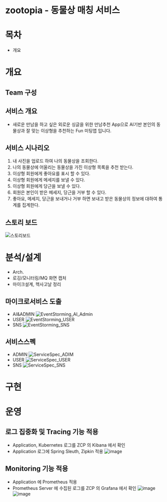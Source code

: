 # zootopia - 동물상 매칭 서비스

# 목차
- 개요

# 개요 
## Team 구성
## 서비스 개요
- 새로운 만남을 하고 싶은 외로운 싱글을 위한 만남추천 App으로 AI기반 본인의 동물상과 잘 맞는 이상형을 추천하는 Fun 미팅앱 입니다.
## 서비스 시나리오
1. 내 사진을 업로드 하여 나의 동물상을 조회한다.
2. 나의 동물상에 어울리는 동물상을 가진 이상형 목록을 추천 받는다.
3. 이상형 회원에게 좋아요를 표시 할 수 있다.
4. 이상형 회원에게 메세지를 보낼 수 있다.
5. 이상형 회원에게 당근을 보낼 수 있다.
6. 회원은 본인이 받은 메세지, 당근을 거부 할 수 있다.
7. 좋아요, 메세지, 당근을 보내거나 거부 하면 보내고 받은 동물상의 정보에 대하여 통계를 집계한다.
## 스토리 보드
![스토리보드](https://user-images.githubusercontent.com/29944139/118942435-ae41b080-b98d-11eb-8238-c40c53f128e8.jpg)

# 분석/설계

- Arch.
 - 로깅/모니터링/MQ 화면 캡처 
 - 마이크설계, 헥사고날 정리 

## 마이크로서비스 도출
- AI&ADMIN
![EventStorming_AI_Admin](https://user-images.githubusercontent.com/29944139/118923611-c6f29c00-b976-11eb-9ef1-167277af612d.jpg)
- USER
![EventStorming_USER](https://user-images.githubusercontent.com/29944139/118923621-cd811380-b976-11eb-9435-1c05a549ecf4.jpg)
- SNS
![EventStorming_SNS](https://user-images.githubusercontent.com/29944139/118923629-d1ad3100-b976-11eb-84ce-a246d9cc6dfe.jpg)
## 서비스스펙
- ADMIN
![ServiceSpec_ADIM](https://user-images.githubusercontent.com/29944139/118925241-58fba400-b979-11eb-9519-e381f37db5ab.jpg)
- USER
![ServiceSpec_USER](https://user-images.githubusercontent.com/29944139/118926317-15099e80-b97b-11eb-82bf-956b670efbc1.jpg)
- SNS
![ServiceSpec_SNS](https://user-images.githubusercontent.com/29944139/118926587-834e6100-b97b-11eb-8759-30be170fe304.jpg)





# 구현 

# 운영

## 로그 집중화 및 Tracing 기능 적용
- Application, Kubernetes 로그를 ZCP 의 Kibana 에서 확인
- Application 로그에 Spring Sleuth, Zipkin 적용
![image](https://user-images.githubusercontent.com/59593156/119063518-4a15ff80-ba14-11eb-9bc0-39172b98db7f.png)

## Monitoring 기능 적용
- Application 에 Prometheus 적용
- Prometheus Server 에 수집된 로그를 ZCP 의 Grafana 에서 확인
![image](https://user-images.githubusercontent.com/59593156/119064134-9e6daf00-ba15-11eb-9b16-6f3f7ab4ebdf.png)
![image](https://user-images.githubusercontent.com/59593156/119064176-b9402380-ba15-11eb-8b12-eb453aa63ed2.png)
